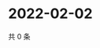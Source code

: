 # 2022-02-02

共 0 条

<!-- BEGIN WEIBO -->
<!-- 最后更新时间 Wed Feb 02 2022 04:14:58 GMT+0800 (China Standard Time) -->

<!-- END WEIBO -->

